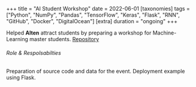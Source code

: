 +++
title = "AI Student Workshop"
date = 2022-06-01
[taxonomies]
tags = ["Python", "NumPy", "Pandas", "TensorFlow", "Keras", "Flask", "RNN",  "GitHub", "Docker", "DigitalOcean"]
[extra]
duration = "ongoing"
+++

Helped **Alten** attract students by preparing a workshop for Machine-Learning master students.
[Repository](https://github.com/alten-se/case-event)

###### Role & Respolsabilties
Preparation of source code and data for the event. Deployment example using Flask.